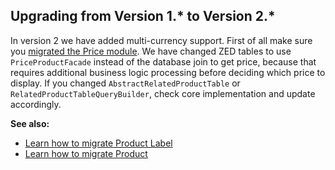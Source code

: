 ## Upgrading from Version 1.* to Version 2.*
In version 2 we have added multi-currency support. First of all make sure you [migrated the Price module](https://documentation.spryker.com/v4/docs/mg-price). We have changed ZED tables to use `PriceProductFacade` instead of the database join to get price, because that requires additional business logic processing before deciding which price to display. If you changed `AbstractRelatedProductTable` or `RelatedProductTableQueryBuilder`, check core implementation and update accordingly.

**See also:**
* [Learn how to migrate Product Label](https://documentation.spryker.com/v4/docs/mg-product-label)
* [Learn how to migrate Product](https://documentation.spryker.com/v4/docs/mg-product)

<!--Last review date: Nov 23, 2017 by Aurimas Ličkus  -->